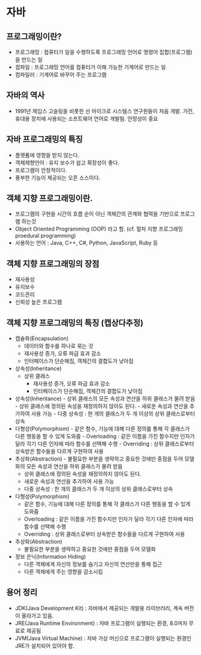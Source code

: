 # 자바
## 프로그래밍이란?
- 프로그래밍 : 컴퓨터가 일을 수행하도록 프로그래밍 언어로 명령어 집합(프로그램)을 만드는 일
- 컴파일 : 프로그래밍 언어를 컴퓨터가 이해 가능한 기계어로 만드는 일
- 컴파일러 : 기계어로 바꾸어 주는 프로그램

## 자바의 역사
- 1991년 제임스 고슬링을 비롯한 선 마이크로 시스템스 연구원들이 처음 개발. 가전, 휴대용 장치에 사용되는 소프트웨어 언어로 개발됨. 안정성이 중요

## 자바 프로그래밍의 특징
- 플랫폼에 영향을 받지 않는다.
- 객체제향언어 : 유지 보수가 쉽고 확장성이 좋다.
- 프로그램이 안정적이다.
- 풍부한 기능이 제공되는 오픈 소스이다.

## 객체 지향 프로그래밍이란.
- 프로그램의 구현을 시간의 흐름 순이 아닌 객체간의 관계와 협력을 기반으로 프로그램 하는것
- Object Oriented Programming (OOP) 라고 함. (cf. 절차 지향 프로그래밍 proedural programming)
- 사용하는 언어 : Java, C++, C#, Python, JavaScript, Ruby 등

## 객체 지향 프로그래밍의 장점
- 재사용성
- 유지보수
- 코드관리
- 신뢰성 높은 프로그램

## 객체 지향 프로그래밍의 특징 (캡상다추정)
- 캡슐화(Encapsulation)
	- 데이터와 함수를 하나로 묶는 것
	- 재사용성 증가, 오류 파급 효과 감소
	- 인터페이스가 단순해짐, 객체간의 결합도가 낮아짐
- 상속성(Inheritance)
	- 상위 클래스
        - 재사용성 증가, 오류 파급 효과 감소
        - 인터페이스가 단순해짐, 객체간의 결합도가 낮아짐
- 상속성(Inheritance)
        - 상위 클래스의 모든 속성과 연산을 하위 클래스가 물려 받음
        - 상위 클래스에 정의된 속성을 재정의하지 않아도 된다.
        - 새로운 속성과 연산을 추가하여 사용 가능
        - 다중 상속성 : 한 개의 클래스가 두 개 이상의 상위 클래스로부터 상속
- 다형성(Polymorphism)
        - 같은 함수, 기능에 대해 다른 정의를 통해 각 클래스가 다른 행동을 할 수 있게 도와줌
        - Overloading : 같은 이름을 가진 함수지만 인자가 달라 각기 다른 인자에 따라 함수를 선택해 수행
        - Overriding : 상위 클래스로부터 상속받은 함수들을 다르게 구현하여 사용
- 추상화(Abstraction)
        - 불필요한 부분을 생략하고 중요한 것에만 중점을 두어 모델화의 모든 속성과 연산을 하위 클래스가 물려 받음
	- 상위 클래스에 정의된 속성을 재정의하지 않아도 된다.
	- 새로운 속성과 연산을 추가하여 사용 가능
	- 다중 상속성 : 한 개의 클래스가 두 개 이상의 상위 클래스로부터 상속
- 다형성(Polymorphism)
	- 같은 함수, 기능에 대해 다른 정의를 통해 각 클래스가 다른 행동을 할 수 있게 도와줌
	- Overloading : 같은 이름을 가진 함수지만 인자가 달라 각기 다른 인자에 따라 함수를 선택해 수행
	- Overriding : 상위 클래스로부터 상속받은 함수들을 다르게 구현하여 사용
- 추상화(Abstraction)
	- 불필요한 부분을 생략하고 중요한 것에만 중점을 두어 모델화
- 정보 은닉(Information Hiding)
	- 다른 객체에게 자신의 정보를 숨기고 자신의 연산만을 통해 접근
	- 다른 객체에게 주는 영향을 감소시킴

## 용어 정리
- JDK(Java Development Kit) : 자바에서 제공되는 개발용 라이브러리, 계속 버전이 올라가고 있음.
- JRE(Java Runtime Environment) : 자바 프로그램이 실행되는 환경, 8.0꺼자 무료로 제공됨
- JVM(Java Virtual Machine) : 자바 가상 머신으로 프로그램이 실행되는 환경인 JRE가 설치되어 있어야 함.
